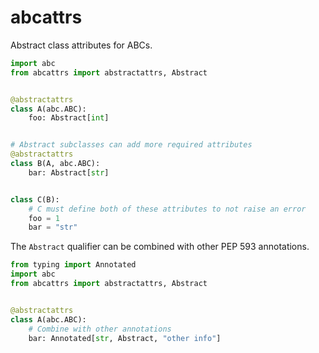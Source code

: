 # abcattrs

Abstract class attributes for ABCs.


```python
import abc
from abcattrs import abstractattrs, Abstract


@abstractattrs
class A(abc.ABC):
    foo: Abstract[int]


# Abstract subclasses can add more required attributes
@abstractattrs
class B(A, abc.ABC):
    bar: Abstract[str]


class C(B):
    # C must define both of these attributes to not raise an error
    foo = 1
    bar = "str"
```

The `Abstract` qualifier can be combined with other PEP 593 annotations.

```python
from typing import Annotated
import abc
from abcattrs import abstractattrs, Abstract


@abstractattrs
class A(abc.ABC):
    # Combine with other annotations
    bar: Annotated[str, Abstract, "other info"]
```
